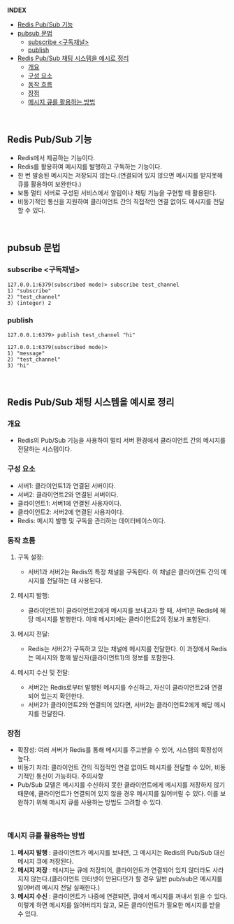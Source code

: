 **INDEX**
- [Redis Pub/Sub 기능](#redis-pubsub-기능)
- [pubsub 문법](#pubsub-문법)
  - [subscribe \<구독채널\>](#subscribe-구독채널)
  - [publish](#publish)
- [Redis Pub/Sub 채팅 시스템을 예시로 정리](#redis-pubsub-채팅-시스템을-예시로-정리)
  - [개요](#개요)
  - [구성 요소](#구성-요소)
  - [동작 흐름](#동작-흐름)
  - [장점](#장점)
  - [메시지 큐를 활용하는 방법](#메시지-큐를-활용하는-방법)

<br>

## Redis Pub/Sub 기능
- Redis에서 제공하는 기능이다.
- Redis를 활용하여 메시지를 발행하고 구독하는 기능이다.
- 한 번 발송된 메시지는 저장되지 않는다.(연결되어 있지 않으면 메시지를 받지못해 큐를 활용하여 보완한다.)
- 보통 멀티 서버로 구성된 서비스에서 알림이나 채팅 기능을 구현할 때 활용된다.
- 비동기적인 통신을 지원하여 클라이언트 간의 직접적인 연결 없이도 메시지를 전달할 수 있다.

<br>

## pubsub 문법

### subscribe <구독채널>
```docker
127.0.0.1:6379(subscribed mode)> subscribe test_channel
1) "subscribe"
2) "test_channel"
3) (integer) 2
```
### publish
```docker
127.0.0.1:6379> publish test_channel "hi"

127.0.0.1:6379(subscribed mode)>
1) "message"
2) "test_channel"
3) "hi"
```
<br>

## Redis Pub/Sub 채팅 시스템을 예시로 정리
### 개요
- Redis의 Pub/Sub 기능을 사용하여 멀티 서버 환경에서 클라이언트 간의 메시지를 전달하는 시스템이다.
### 구성 요소
- 서버1: 클라이언트1과 연결된 서버이다.
- 서버2: 클라이언트2와 연결된 서버이다.
- 클라이언트1: 서버1에 연결된 사용자이다.
- 클라이언트2: 서버2에 연결된 사용자이다.
- Redis: 메시지 발행 및 구독을 관리하는 데이터베이스이다.
### 동작 흐름
1. 구독 설정:
   - 서버1과 서버2는 Redis의 특정 채널을 구독한다. 이 채널은 클라이언트 간의 메시지를 전달하는 데 사용된다.

2. 메시지 발행:
   - 클라이언트1이 클라이언트2에게 메시지를 보내고자 할 때, 서버1은 Redis에 해당 메시지를 발행한다. 이때 메시지에는 클라이언트2의 정보가 포함된다.

3. 메시지 전달:
   - Redis는 서버2가 구독하고 있는 채널에 메시지를 전달한다. 이 과정에서 Redis는 메시지와 함께 발신자(클라이언트1)의 정보를 포함한다.

4. 메시지 수신 및 전달:
   - 서버2는 Redis로부터 발행된 메시지를 수신하고, 자신이 클라이언트2와 연결되어 있는지 확인한다.
   - 서버2가 클라이언트2와 연결되어 있다면, 서버2는 클라이언트2에게 해당 메시지를 전달한다.
### 장점
- 확장성: 여러 서버가 Redis를 통해 메시지를 주고받을 수 있어, 시스템의 확장성이 높다.
- 비동기 처리: 클라이언트 간의 직접적인 연결 없이도 메시지를 전달할 수 있어, 비동기적인 통신이 가능하다.
주의사항
- Pub/Sub 모델은 메시지를 수신하지 못한 클라이언트에게 메시지를 저장하지 않기 때문에, 클라이언트가 연결되어 있지 않을 경우 메시지를 잃어버릴 수 있다. 이를 보완하기 위해 메시지 큐를 사용하는 방법도 고려할 수 있다.

<br>

### 메시지 큐를 활용하는 방법
1. **메시지 발행** : 클라이언트가 메시지를 보내면, 그 메시지는 Redis의 Pub/Sub 대신 메시지 큐에 저장된다.
2. **메시지 저장** : 메시지는 큐에 저장되어, 클라이언트가 연결되어 있지 않더라도 사라지지 않는다.(클라이언트 인터넷이 안된다던가 할 경우 일반 pub/sub은 메시지를 잃어버려 메시지 전달 실패한다.)
3. **메시지 수신** : 클라이언트가 나중에 연결되면, 큐에서 메시지를 꺼내서 읽을 수 있다. 이렇게 하면 메시지를 잃어버리지 않고, 모든 클라이언트가 필요한 메시지를 받을 수 있다.